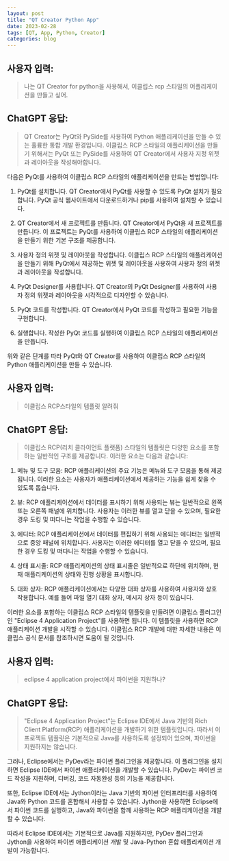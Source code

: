 ```yaml
---
layout: post
title: "QT Creator Python App"
date: 2023-02-28
tags: [QT, App, Python, Creator]
categories: blog
---
```


## 사용자 입력:
> 나는 QT Creator for python을 사용해서, 이클립스 rcp 스타일의 어플리케이션을 만들고 싶어.

## ChatGPT 응답:
> QT Creator는 PyQt와 PySide를 사용하여 Python 애플리케이션을 만들 수 있는 훌륭한 통합 개발 환경입니다. 이클립스 RCP 스타일의 애플리케이션을 만들기 위해서는 PyQt 또는 PySide를 사용하여 QT Creator에서 사용자 지정 위젯과 레이아웃을 작성해야합니다.

다음은 PyQt를 사용하여 이클립스 RCP 스타일의 애플리케이션을 만드는 방법입니다:

1. PyQt를 설치합니다. QT Creator에서 PyQt를 사용할 수 있도록 PyQt 설치가 필요합니다. PyQt 공식 웹사이트에서 다운로드하거나 pip를 사용하여 설치할 수 있습니다.

2. QT Creator에서 새 프로젝트를 만듭니다. QT Creator에서 PyQt용 새 프로젝트를 만듭니다. 이 프로젝트는 PyQt를 사용하여 이클립스 RCP 스타일의 애플리케이션을 만들기 위한 기본 구조를 제공합니다.

3. 사용자 정의 위젯 및 레이아웃을 작성합니다. 이클립스 RCP 스타일의 애플리케이션을 만들기 위해 PyQt에서 제공하는 위젯 및 레이아웃을 사용하여 사용자 정의 위젯과 레이아웃을 작성합니다.

4. PyQt Designer를 사용합니다. QT Creator의 PyQt Designer를 사용하여 사용자 정의 위젯과 레이아웃을 시각적으로 디자인할 수 있습니다.

5. PyQt 코드를 작성합니다. QT Creator에서 PyQt 코드를 작성하고 필요한 기능을 구현합니다.

6. 실행합니다. 작성한 PyQt 코드를 실행하여 이클립스 RCP 스타일의 애플리케이션을 만듭니다.

위와 같은 단계를 따라 PyQt와 QT Creator를 사용하여 이클립스 RCP 스타일의 Python 애플리케이션을 만들 수 있습니다.

## 사용자 입력:
> 이클립스 RCP스타일의 템플릿 알려줘

## ChatGPT 응답:
> 이클립스 RCP(리치 클라이언트 플랫폼) 스타일의 템플릿은 다양한 요소를 포함하는 일반적인 구조를 제공합니다. 이러한 요소는 다음과 같습니다:

1. 메뉴 및 도구 모음: RCP 애플리케이션의 주요 기능은 메뉴와 도구 모음을 통해 제공됩니다. 이러한 요소는 사용자가 애플리케이션에서 제공하는 기능을 쉽게 찾을 수 있도록 돕습니다.

2. 뷰: RCP 애플리케이션에서 데이터를 표시하기 위해 사용되는 뷰는 일반적으로 왼쪽 또는 오른쪽 패널에 위치합니다. 사용자는 이러한 뷰를 열고 닫을 수 있으며, 필요한 경우 도킹 및 떠다니는 작업을 수행할 수 있습니다.

3. 에디터: RCP 애플리케이션에서 데이터를 편집하기 위해 사용되는 에디터는 일반적으로 중앙 패널에 위치합니다. 사용자는 이러한 에디터를 열고 닫을 수 있으며, 필요한 경우 도킹 및 떠다니는 작업을 수행할 수 있습니다.

4. 상태 표시줄: RCP 애플리케이션의 상태 표시줄은 일반적으로 하단에 위치하며, 현재 애플리케이션의 상태와 진행 상황을 표시합니다.

5. 대화 상자: RCP 애플리케이션에서는 다양한 대화 상자를 사용하여 사용자와 상호 작용합니다. 예를 들어 파일 열기 대화 상자, 메시지 상자 등이 있습니다.

이러한 요소를 포함하는 이클립스 RCP 스타일의 템플릿을 만들려면 이클립스 플러그인인 "Eclipse 4 Application Project"를 사용하면 됩니다. 이 템플릿을 사용하면 RCP 애플리케이션 개발을 시작할 수 있습니다. 이클립스 RCP 개발에 대한 자세한 내용은 이클립스 공식 문서를 참조하시면 도움이 될 것입니다.

## 사용자 입력:
> eclipse 4 application project에서 파이썬을 지원하나?

## ChatGPT 응답:
> "Eclipse 4 Application Project"는 Eclipse IDE에서 Java 기반의 Rich Client Platform(RCP) 애플리케이션을 개발하기 위한 템플릿입니다. 따라서 이 프로젝트 템플릿은 기본적으로 Java를 사용하도록 설정되어 있으며, 파이썬을 지원하지는 않습니다.

그러나, Eclipse에서는 PyDev라는 파이썬 플러그인을 제공합니다. 이 플러그인을 설치하면 Eclipse IDE에서 파이썬 애플리케이션을 개발할 수 있습니다. PyDev는 파이썬 코드 작성을 지원하며, 디버깅, 코드 자동완성 등의 기능을 제공합니다.

또한, Eclipse IDE에서는 Jython이라는 Java 기반의 파이썬 인터프리터를 사용하여 Java와 Python 코드를 혼합해서 사용할 수 있습니다. Jython을 사용하면 Eclipse에서 파이썬 코드를 실행하고, Java와 파이썬을 함께 사용하는 RCP 애플리케이션을 개발할 수 있습니다.

따라서 Eclipse IDE에서는 기본적으로 Java를 지원하지만, PyDev 플러그인과 Jython을 사용하여 파이썬 애플리케이션 개발 및 Java-Python 혼합 애플리케이션 개발이 가능합니다.


